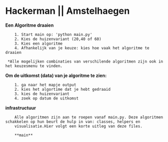 # Hackerman || Amstelhaegen

**Een Algoritme draaien**

        1. Start main op: 'python main.py'
        2. Kies de huizenvariant (20,40 of 60)
        3. Kies een algoritme
        4. Afhankelijk van je keuze: kies hoe vaak het algoritme te draaien
        
     *Alle mogelijken combinaties van verschilende algoritmen zijn ook in het keuzesmenu te vinden.
    
**Om de uitkomst (data) van je algoritme te zien:**

        1. ga naar het mapje output
        2. kies het algortime dat je hebt gedraaid
        3. kies de huizenvariant
        4. zoek op datum de uitkomst
        
**infrastructuur**
        
        Alle algoritmen zijn aan te roepen vanaf main.py. Deze algoritmen schakkelen op hun beurt de hulp in van: classes, helpers en
        visualisatie.Hier volgt een korte uitleg van deze files.
        
        **main**
        
                
              
                
        
        
        

        
    
        





    
    
    
    



